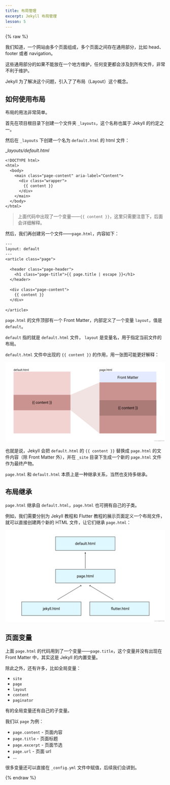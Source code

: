 ```yaml
---
title: 布局管理
excerpt: Jekyll 布局管理
lesson: 5
---
```


{% raw %}

我们知道，一个网站由多个页面组成，多个页面之间存在通用部分，比如 head、footer 或者 navigation。

这些通用部分的如果不能放在一个地方维护，任何变更都会涉及到所有文件，非常不利于维护。

Jekyll 为了解决这个问题，引入了了布局（Layout）这个概念。

## 如何使用布局

布局的用法非常简单。

首先在项目根目录下创建一个文件夹 `_layouts`，这个名称也属于 Jekyll 的约定之一。

然后在 `_layouts` 下创建一个名为 `default.html` 的 html 文件：

__layouts/default.html_

    
    
    <!DOCTYPE html>
    <html>
      <body>
        <main class="page-content" aria-label="Content">
          <div class="wrapper">
            {{ content }}
          </div>
        </main>
      </body>
    </html>
    

> 上面代码中出现了一个变量——`{{ content }}`，这里只需要注意下，后面会详细解释。

然后，我们再创建另一个文件——`page.html`，内容如下：

    
    
    ---
    layout: default
    ---
    <article class="page">
    
      <header class="page-header">
        <h1 class="page-title">{{ page.title | escape }}</h1>
      </header>
      
      <div class="page-content">
        {{ content }}
      </div>
      
    </article>
    

`page.html` 的文件顶部有一个 Front Matter，内部定义了一个变量 `layout`，值是 `default`。

`default` 指的就是 `default.html` 文件， `layout` 是变量名，用于指定当前文件的布局。

`default.html` 文件中出现的 `{{ content }}` 的作用，用一张图可能更好解释：

![content](/assets/images/jekyll/content.png)

也就是说，Jekyll 会把 `default.html` 的 `{{ content }}` 替换成 `page.html` 的文件内容（除 Front
Matter 外），并在 `_site` 目录下生成一个新的 `page.html` 文件作为最终产物。

`page.html` 和 `default.html` 本质上是一种继承关系，当然也支持多继承。

## 布局继承

`page.html` 继承自 `default.html`，`page.html` 也可拥有自己的子类。

例如，我们需要分别为 Jekyll 教程和 Flutter 教程的展示页面定义一个布局文件，就可以直接创建两个新的 HTML 文件，让它们继承
`page.html`：

![多继承](/assets/images/jekyll/inherit.png)

## 页面变量

上面 `page.html` 的代码用到了一个变量——`page.title`，这个变量并没有出现在 Front Matter 中，其实这是 Jekyll
的内置变量。

除此之外，还有许多，比如全局变量：

  * `site`
  * `page`
  * `layout`
  * `content`
  * `paginator`

有的全局变量还有自己的子变量。

我们以 `page` 为例：

  * `page.content` \- 页面内容
  * `page.title` \- 页面标题
  * `page.excerpt` \- 页面节选
  * `page.url` \- 页面 url
  * …

很多变量还可以直接在 `_config.yml` 文件中赋值，后续我们会讲到。

{% endraw %}